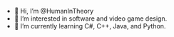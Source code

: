 - 👋 Hi, I’m @HumanInTheory
- 👀 I’m interested in software and video game design.
- 🌱 I’m currently learning C#, C++, Java, and Python.
